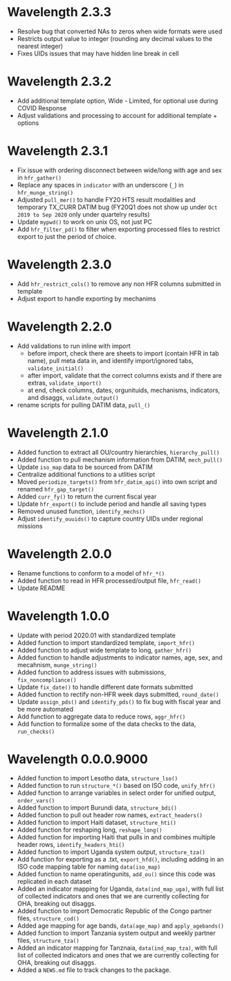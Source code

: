 # Wavelength 2.3.3
* Resolve bug that converted NAs to zeros when wide formats were used
* Restricts output value to integer (rounding any decimal values to the nearest integer)
* Fixes UIDs issues that may have hidden line break in cell

# Wavelength 2.3.2
* Add additional template option, Wide - Limited, for optional use during COVID Response
* Adjust validations and processing to account for additional template + options

# Wavelength 2.3.1
* Fix issue with ordering disconnect between wide/long with age and sex in `hfr_gather()`
* Replace any spaces in `indicator` with an underscore (`_`) in `hfr_munge_string()`
* Adjusted `pull_mer()` to handle FY20 HTS result modalities and temporary TX_CURR DATIM bug (FY20Q1 does not show up under `Oct 2019 to Sep 2020` only under quartelry results)
* Update `mypwd()` to work on unix OS, not just PC
* Add `hfr_filter_pd()` to filter when exporting processed files to restrict export to just the period of choice.

# Wavelength 2.3.0
* Add `hfr_restrict_cols()` to remove any non HFR columns submitted in template
* Adjust export to handle exporting by mechanims

# Wavelength 2.2.0
* Add validations to run inline with import
  * before import, check there are sheets to import (contain HFR in tab name), pull meta data in, and identify import/ignored tabs,   `validate_initial()`
  * after import, validate that the correct columns exists and if there are extras, `validate_import()`
  * at end, check columns, dates, orgunituids, mechanisms, indicators, and disaggs, `validate_output()`
* rename scripts for pulling DATIM data, `pull_()`

# Wavelength 2.1.0
* Added function to extract all OU/country hierarchies, `hierarchy_pull()`
* Added function to pull mechanism information from DATIM, `mech_pull()`
* Update `iso_map` data to be sourced from DATIM
* Centralize additional functions to a utlities script
* Moved `periodize_targets()` from `hfr_datim_api()` into own script and renamed `hfr_gap_target()`
* Added `curr_fy()` to return the current fiscal year
* Update `hfr_export()` to include period and handle all saving types
* Removed unused function, `identify_mechs()`
* Adjust `identify_ouuids()` to capture country UIDs under regional missions


# Wavelength 2.0.0
* Rename functions to conform to a model of `hfr_*()`
* Added function to read in HFR processed/output file, `hfr_read()`
* Update README

# Wavelength 1.0.0
* Update with period 2020.01 with standardized template
* Added function to import standardized template, `import_hfr()`
* Added function to adjust wide template to long, `gather_hfr()`
* Added function to handle adjustments to indicator names, age, sex, and mecahnism, `munge_string()`
* Added function to address issues with submissions, `fix_noncompliance()`
* Update `fix_date()` to handle different date formats submitted
* Added function to rectify non-HFR week days submitted, `round_date()`
* Update `assign_pds()` and `identify_pds()` to fix bug with fiscal year and be more automated
* Add function to aggregate data to reduce rows, `aggr_hfr()`
* Add function to formalize some of the data checks to the data, `run_checks()`

# Wavelength 0.0.0.9000

* Added function to import Lesotho data, `structure_lso()`
* Added function to run `structure_*()` based on ISO code, `unify_hfr()`
* Added function to arrange variables in select order for unified output, `order_vars()`
* Added function to import Burundi data, `structure_bdi()`
* Added function to pull out header row names, `extract_headers()`
* Added function to import Haiti dataset, `structure_hti()`
* Added function for reshaping long, `reshape_long()`
* Added function for importing Haiti that pulls in and combines multiple header rows, `identify_headers_hti()`
* Added function to import Uganda system output, `structure_tza()`
* Add function for exporting as a .txt, `export_hfd()`, including adding in an ISO code mapping table for naming `data(iso_map)`
* Added function to name operatingunits, `add_ou()` since this code was replicated in each dataset
* Added an indicator mapping for Uganda, `data(ind_map_uga)`, with full list of collected indicators and ones that we are currently collecting for OHA, breaking out disaggs.
* Added function to import Democratic Republic of the Congo partner files, `structure_cod()`
* Added age mapping for age bands, `data(age_map)` and `apply_agebands()`
* Added function to import Tanzania system output and weekly partner files, `structure_tza()`
* Added an indicator mapping for Tanznaia, `data(ind_map_tza)`, with full list of collected indicators and ones that we are currently collecting for OHA, breaking out disaggs.
* Added a `NEWS.md` file to track changes to the package.
